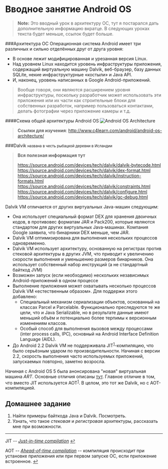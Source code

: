 Вводное занятие Android OS
==========================
>**Note:**
>Это вводный урок в архитектуру ОС, тут я постарался дать дополнительную информацию вкратце. В следующих уроках текста будет меньше, ссылок будет больше.

###Архитектура ОС
Операционная система Android имеет три различных и сильно отделённых друг от друга уровня:

 - В основе лежит модифицированная и урезанная версия Linux.
 - Над уровнем Linux находится уровень инфраструктуры приложения, содержащий виртуальную машину Dalvik, веб-браузер, базу данных SQLite, некие инфраструктурные «костыли» и Java API.
 - И, наконец, уровень написанных в Google Android-приложений.
>Вообще говоря, они являются расширением уровня инфраструктуры, поскольку разработчик может использовать эти приложения или их части как строительные блоки для собственных разработок, например пользоваться контактами, делать фотографии через приложение камеры и т.д.

####Схема общей архитектуры Android OS
![Android OS Architecture](https://lh3.googleusercontent.com/oswRYXuGcB8YYvkxGLCIiBYOJIQvN9ZSMP2U0s6PGW2LySc5g6rlloZXXkmuWwmOk0UjvQ=w1366-h768-rw-no)

>**Ссылки для изучения**:
> http://www.c4learn.com/android/android-os-architecture/

###Dalvik 
<small>названа в честь рыбацкой деревни в Исландии</small>

>**Вся полезная информация тут**
>
>https://source.android.com/devices/tech/dalvik/dalvik-bytecode.html
>https://source.android.com/devices/tech/dalvik/dex-format.html
>https://source.android.com/devices/tech/dalvik/instruction-formats.html
>https://source.android.com/devices/tech/dalvik/constraints.html
>https://source.android.com/devices/tech/dalvik/configure.html
>https://source.android.com/devices/tech/dalvik/gc-debug.html

Dalvik VM отличается от других виртуальных Java-машин следующим:

* Она использует специальный формат DEX для хранения двоичных кодов, в противовес форматам JAR и Pack200, которые являются стандартом для других виртуальных Java-машинах. Компания Google заявила, что бинарники DEX меньше, чем JAR. 
* Dalvik VM оптимизирована для выполнения нескольких процессов одновременно.
* Dalvik VM использует архитектуру, основанную на регистрах против стековой архитектуры в других JVM, что приводит к увеличению скорости выполнения и уменьшению размеров бинарников. Она использует собственный набор инструкций (а не стандартный байткод JVM)
* Возможен запуск (если необходимо) нескольких независимых Android-приложений в одном процессе
* Выполнение приложения может охватывать несколько процессов Dalvik VM «естественным образом». Для поддержи этого добавлено:
   * Специальный механизм сериализации объектов, основанный на классах Parcel и Parcelable. Функционально преследуются те же цели, что и Java Serializable, но в результате данные имеют меньший объём и потенциально более терпимы к версионным изменениям классов.
   * Особый способ для выполнения вызовов между процессами (inter process calls, IPC), основный на Android Interface Definition Language (AIDL).
* До Android 2.2 Dalvik VM не поддерживала JIT<sup id="jit-b">[1](#jit)</sup>-компиляцию, что было серьёзным ударом по производительности. Начиная с версии 2.2, скорость выполнения часто используемых приложений, запускаемых повторно, заметно возросла.

Начиная с Android OS 5 была анонсирована "новая" виртуальная машина *ART*. 
Основные отличия описаны [тут](https://source.android.com/devices/tech/dalvik/#features). Главное отличие в том, что вместо JIT используется AOT<sup id="aot-b">[1](#aot)</sup>. В целом, это тот же Dalvik, но с AOT-компиляцией. 

Домашнее задание
------
1. Найти примеры байткода Java и Dalvik. Посмотреть.
2. Узнать, что такое *стековая* и *регистровая* архитектуры, рассказать мне при возможности.

-----
<a id="jit"></a>JIT -- [*Just-in-time compilation*](https://en.wikipedia.org/wiki/Just-in-time_compilation) [↩](#jit-b)

<a id="aot"></a>AOT -- [*Ahead-of-time compilation*](https://en.wikipedia.org/wiki/Ahead-of-time_compilation) -- компиляция происходит при установке приложения или при первом запуске ОС, если приложение встроенное. [↩](#aot-b)